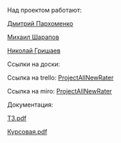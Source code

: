 Над проектом работают:

  [Дмитрий Пархоменко](https://github.com/AllNewParkhom)
  
  [Михаил Шарапов](https://github.com/OoOofRobLox)
  
  [Николай Гришаев](https://github.com/Zebulos)
  
  Ссылки на доски:
  
 Ссылка на trello: [ProjectAllNewRater](https://trello.com/fnkdev_)
 
 Ссылка на miro: [ProjectAllNewRater](https://miro.com/app/board/o9J_lRuhSRs=/)
 
  Документация:
 
[ТЗ.pdf](https://github.com/OoOofRobLox/FilmRater/blob/main/Docs/ТЗ.pdf) 

[Курсовая.pdf](https://github.com/OoOofRobLox/FilmRater/blob/main/%D0%9A%D1%83%D1%80%D1%81%D0%B0%D1%87.pdf)
